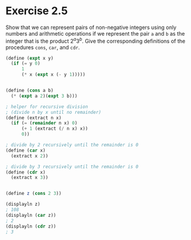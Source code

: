 # Exercise 2.5
Show that we can represent pairs of non-negative integers using only numbers and arithmetic operations if we represent the pair `a` and `b` as the integer that is the product $2^{a}3^{b}$. 
Give the corresponding definitions of the procedures `cons`, `car`, and `cdr`.

```scheme
(define (expt x y)
  (if (= y 0)
      1
      (* x (expt x (- y 1)))))


(define (cons a b)
  (* (expt a 2)(expt 3 b)))

; helper for recursive division 
; (divide n by x until no remainder)
(define (extract n x)
  (if (= (remainder n x) 0)
      (+ 1 (extract (/ n x) x))
      0))

; divide by 2 recursively until the remainder is 0
(define (car x)
  (extract x 2))

; divide by 3 recursively until the remainder is 0
(define (cdr x)
  (extract x 3))


(define z (cons 2 3))

(displayln z)
; 108
(displayln (car z))
; 2
(displayln (cdr z))
; 3
```